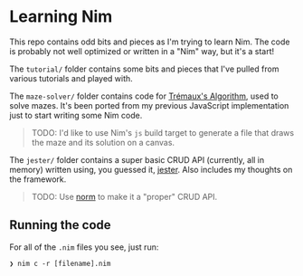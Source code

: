 # Learning Nim

This repo contains odd bits and pieces as I'm trying to learn Nim. The code is probably not well optimized or written in a "Nim" way, but it's a start!

The `tutorial/` folder contains some bits and pieces that I've pulled from various tutorials and played with.

The `maze-solver/` folder contains code for [Trémaux's Algorithm](https://en.wikipedia.org/wiki/Maze-solving_algorithm#Tr%C3%A9maux's_algorithm), used to solve mazes. It's been ported from my previous JavaScript implementation just to start writing some Nim code.

> TODO: I'd like to use Nim's `js` build target to generate a file that draws the maze and its solution on a canvas.

The `jester/` folder contains a super basic CRUD API (currently, all in memory) written using, you guessed it, [jester](https://github.com/dom96/jester). Also includes my thoughts on the framework.

> TODO: Use [norm](https://github.com/moigagoo/norm) to make it a "proper" CRUD API.

## Running the code

For all of the `.nim` files you see, just run:

```shell
❯ nim c -r [filename].nim
```

